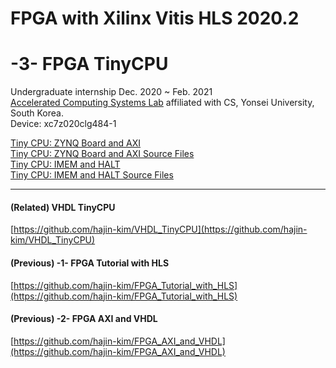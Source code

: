 # FPGA with Xilinx Vitis HLS 2020.2
# -3- FPGA TinyCPU

Undergraduate internship Dec. 2020 ~ Feb. 2021  
[Accelerated Computing Systems Lab](http://acsys.yonsei.ac.kr/) affiliated with CS, Yonsei University, South Korea.  
Device: xc7z020clg484-1  

[Tiny CPU: ZYNQ Board and AXI](Tiny%20CPU%20ZYNQ%20Board%20and%20AXI.md)  
[Tiny CPU: ZYNQ Board and AXI Source Files](axi_tinycpu%20src)  
[Tiny CPU: IMEM and HALT](Tiny%20CPU%20IMEM%20and%20HALT.md)  
[Tiny CPU: IMEM and HALT Source Files](axi_tinycpu_mem%20src)  

---

#### (Related) VHDL TinyCPU

[https://github.com/hajin-kim/VHDL_TinyCPU](https://github.com/hajin-kim/VHDL_TinyCPU)  

#### (Previous) -1- FPGA Tutorial with HLS

[https://github.com/hajin-kim/FPGA_Tutorial_with_HLS](https://github.com/hajin-kim/FPGA_Tutorial_with_HLS)  

#### (Previous) -2- FPGA AXI and VHDL

[https://github.com/hajin-kim/FPGA_AXI_and_VHDL](https://github.com/hajin-kim/FPGA_AXI_and_VHDL)  
